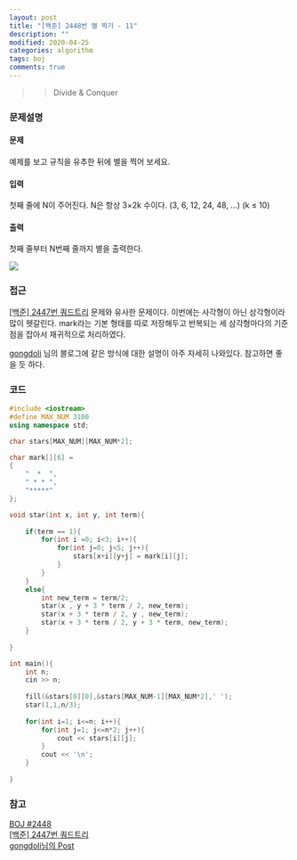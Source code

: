 ```yaml
---
layout: post
title: "[백준] 2448번 별 찍기 - 11"
description: ""
modified: 2020-04-25
categories: algorithm
tags: boj
comments: true
---
```


>> Divide & Conquer

### 문제설명

#### 문제
예제를 보고 규칙을 유추한 뒤에 별을 찍어 보세요.

#### 입력
첫째 줄에 N이 주어진다. N은 항상 3×2k 수이다. (3, 6, 12, 24, 48, ...) (k ≤ 10)

#### 출력
첫째 줄부터 N번째 줄까지 별을 출력한다.

<img src="https://www.dropbox.com/s/rmdxsngxgmlenow/2448_example.PNG?dl=1">

### 접근
[[백준] 2447번 쿼드트리](https://ddamddi.github.io/algorithm/2020/04/25/boj-2447/) 문제와 유사한 문제이다. 이번에는 사각형이 아닌 삼각형이라 많이 헷갈린다. mark라는 기본 형태를 따로 저장해두고 반복되는 세 삼각형마다의 기준점을 잡아서 재귀적으로 처리하였다.

[gongdoli](https://ssu-gongdoli.tistory.com/79) 
님의 블로그에 같은 방식에 대한 설명이 아주 자세히 나와있다. 참고하면 좋을 듯 하다.

### 코드
```cpp
#include <iostream>
#define MAX_NUM 3100
using namespace std;

char stars[MAX_NUM][MAX_NUM*2];

char mark[][6] =
{
	"  *  ",
	" * * ",
	"*****"
};

void star(int x, int y, int term){
	
	if(term == 1){
		for(int i =0; i<3; i++){
			for(int j=0; j<5; j++){
				stars[x+i][y+j] = mark[i][j];
			}
		}
	}
	else{
		int new_term = term/2;
		star(x , y + 3 * term / 2, new_term);
		star(x + 3 * term / 2, y , new_term);
		star(x + 3 * term / 2, y + 3 * term, new_term);
	}
	
}

int main(){
	int n;
	cin >> n;
	
	fill(&stars[0][0],&stars[MAX_NUM-1][MAX_NUM*2],' ');
	star(1,1,n/3);
	
	for(int i=1; i<=n; i++){
		for(int j=1; j<=n*2; j++){
			cout << stars[i][j];
		}
		cout << '\n';
	}
	
}
```

### 참고
[BOJ #2448](https://www.acmicpc.net/problem/2447)  
[[백준] 2447번 쿼드트리](https://ddamddi.github.io/algorithm/2020/04/25/boj-2447/)  
[gongdoli님의 Post](https://ssu-gongdoli.tistory.com/79)

